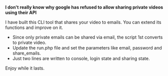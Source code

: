 **I don't really know why google has refused to allow sharing private videos using their API**

I have built this CLI tool that shares your video to emails.
You can extend its functions and improve on it.


* Since only private emails can be shared via email, the script 1st converts to private video.
* Update the run.php file and set the parameters like email, password and share_emails.
* Just two lines are written to console, login state and sharing state.



Enjoy while it lasts.